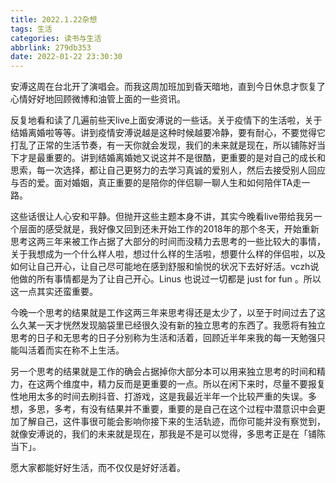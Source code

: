 ```yaml
---
title: 2022.1.22杂想
tags: 生活
categories: 读书与生活
abbrlink: 279db353
date: 2022-01-22 23:30:30
---
```


安溥这周在台北开了演唱会。而我这周加班加到昏天暗地，直到今日休息才恢复了心情好好地回顾微博和油管上面的一些资讯。

<!-- more -->

反复地看和读了几遍前些天live上面安溥说的一些话。关于疫情下的生活啦，关于结婚离婚啦等等。讲到疫情安溥说越是这种时候越要冷静，要有耐心，不要觉得它打乱了正常的生活节奏，有一天你就会发现，我们的未来就是现在，所以铺陈好当下才是最重要的。讲到结婚离婚她又说这并不是很酷，更重要的是对自己的成长和思索，每一次选择，都让自己更努力的去学习真诚的爱别人，然后去接受别人回应与否的爱。面对婚姻，真正重要的是陪你的伴侣聊一聊人生和如何陪伴TA走一路。

这些话很让人心安和平静。但抛开这些主题本身不讲，其实今晚看live带给我另一个层面的感受就是，我好像又回到还未开始工作的2018年的那个冬天，开始重新思考这两三年来被工作占据了大部分的时间而没精力去思考的一些比较大的事情，关于我想成为一个什么样人啦，想过什么样的生活啦，想要什么样的伴侣啦，以及如何让自己开心，让自己尽可能地在感到舒服和愉悦的状况下去好好活。vczh说他做的所有事情都是为了让自己开心。Linus 也说过一切都是 just for fun 。所以这一点其实还蛮重要。

今晚一个思考的结果就是工作这两三年来思考得还是太少了，以至于时间过去了这么久某一天才恍然发现脑袋里已经很久没有新的独立思考的东西了。我愿将有独立思考的日子和无思考的日子分别称为生活和活着，回顾近半年来我的每一天勉强只能叫活着而实在称不上生活。

另一个思考的结果就是工作的确会占据掉你大部分本可以用来独立思考的时间和精力，在这两个维度中，精力反而是更重要的一点。所以在闲下来时，尽量不要报复性地用太多的时间去刷抖音、打游戏，这是我最近半年一个比较严重的失误。多想，多思，多考，有没有结果并不重要，重要的是自己在这个过程中潜意识中会更加了解自己，这件事很可能会影响你接下来的生活轨迹，而你可能并没有察觉到，就像安溥说的，我们的未来就是现在，那我是不是可以觉得，多思考正是在「铺陈当下」。

愿大家都能好好生活，而不仅仅是好好活着。